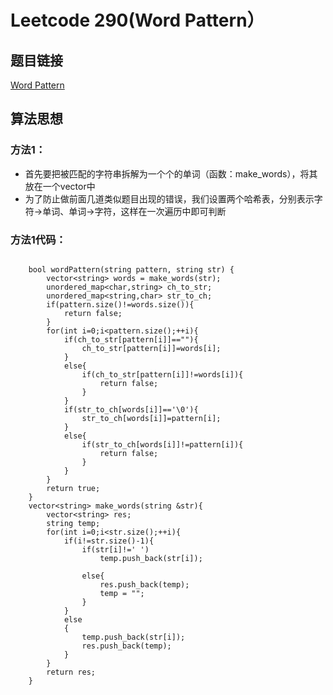 # Leetcode 290(Word Pattern）

## 题目链接
[Word Pattern](https://leetcode-cn.com/problems/word-pattern/)

## 算法思想

### 方法1：

- 首先要把被匹配的字符串拆解为一个个的单词（函数：make_words），将其放在一个vector中
- 为了防止做前面几道类似题目出现的错误，我们设置两个哈希表，分别表示字符->单词、单词->字符，这样在一次遍历中即可判断

### 方法1代码：
```

 	bool wordPattern(string pattern, string str) {
        vector<string> words = make_words(str);
        unordered_map<char,string> ch_to_str;
        unordered_map<string,char> str_to_ch;
        if(pattern.size()!=words.size()){
            return false;
        }
        for(int i=0;i<pattern.size();++i){
            if(ch_to_str[pattern[i]]==""){
                ch_to_str[pattern[i]]=words[i];
            }
            else{
                if(ch_to_str[pattern[i]]!=words[i]){
                    return false;
                }
            }
            if(str_to_ch[words[i]]=='\0'){
                str_to_ch[words[i]]=pattern[i];
            }
            else{
                if(str_to_ch[words[i]]!=pattern[i]){
                    return false;
                }
            }
        }
        return true;
    }
    vector<string> make_words(string &str){
        vector<string> res;
        string temp;
        for(int i=0;i<str.size();++i){
            if(i!=str.size()-1){
                if(str[i]!=' ')
                    temp.push_back(str[i]);

                else{
                    res.push_back(temp);
                    temp = "";
                }
            }
            else
            {
                temp.push_back(str[i]);
                res.push_back(temp);
            }
        }
        return res;
    }


```
